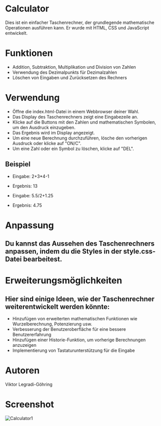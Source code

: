 # Calculator

Dies ist ein einfacher Taschenrechner, der grundlegende mathematische Operationen ausführen kann. Er wurde mit HTML, CSS und JavaScript entwickelt.

# Funktionen
- Addition, Subtraktion, Multiplikation und Division von Zahlen
- Verwendung des Dezimalpunkts für Dezimalzahlen
- Löschen von Eingaben und Zurücksetzen des Rechners
# Verwendung
- Öffne die index.html-Datei in einem Webbrowser deiner Wahl.
- Das Display des Taschenrechners zeigt eine Eingabezeile an.
- Klicke auf die Buttons mit den Zahlen und mathematischen Symbolen, um den Ausdruck einzugeben.
- Das Ergebnis wird im Display angezeigt.
- Um eine neue Berechnung durchzuführen, lösche den vorherigen Ausdruck oder klicke auf "ON/C".
- Um eine Zahl oder ein Symbol zu löschen, klicke auf "DEL".
## Beispiel
- Eingabe: 2+3*4-1

- Ergebnis: 13

- Eingabe: 5.5/2+1.25

- Ergebnis: 4.75

# Anpassung
## Du kannst das Aussehen des Taschenrechners anpassen, indem du die Styles in der style.css-Datei bearbeitest.

# Erweiterungsmöglichkeiten
## Hier sind einige Ideen, wie der Taschenrechner weiterentwickelt werden könnte:

- Hinzufügen von erweiterten mathematischen Funktionen wie Wurzelberechnung, Potenzierung usw.
- Verbesserung der Benutzeroberfläche für eine bessere Benutzererfahrung
- Hinzufügen einer Historie-Funktion, um vorherige Berechnungen anzuzeigen
- Implementierung von Tastaturunterstützung für die Eingabe
# Autoren
Viktor Legradi-Göhring

# Screenshot


![Calculator1](https://github.com/viktor900221/Calculator/assets/79362660/e9253d83-987f-4df4-bd57-844362a85c8c)
